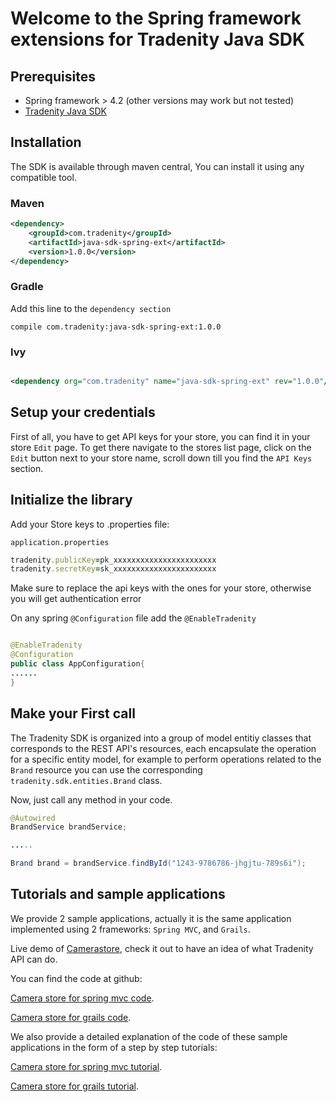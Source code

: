 
Welcome to the Spring framework extensions for Tradenity Java SDK
=================================

## Prerequisites


-  Spring framework > 4.2 (other versions may work but not tested)
-  [Tradenity Java SDK](https://github.com/tradenity/java-sdk)


## Installation

The SDK is available through maven central, You can install it using any compatible tool.


### Maven

```xml
<dependency>
    <groupId>com.tradenity</groupId>
    <artifactId>java-sdk-spring-ext</artifactId>
    <version>1.0.0</version>
</dependency>

```

### Gradle

Add this line to the `dependency section`

`compile com.tradenity:java-sdk-spring-ext:1.0.0`

### Ivy

```xml

<dependency org="com.tradenity" name="java-sdk-spring-ext" rev="1.0.0"/>

```


## Setup your credentials

First of all, you have to get API keys for your store, you can find it in your store `Edit` page.
To get there navigate to the stores list page, click on the `Edit` button next to your store name, scroll down till you find the `API Keys` section.


## Initialize the library

Add your Store keys to .properties file:

`application.properties`

```ruby
tradenity.publicKey=pk_xxxxxxxxxxxxxxxxxxxxxxx
tradenity.secretKey=sk_xxxxxxxxxxxxxxxxxxxxxxx

```
Make sure to replace the api keys with the ones for your store, otherwise you will get authentication error

On any spring `@Configuration` file add the `@EnableTradenity`


```java

@EnableTradenity
@Configuration
public class AppConfiguration{
......
}

```


## Make your First call

The Tradenity SDK is organized into a group of model entitiy classes that corresponds to the REST API's resources, each encapsulate the operation for a specific entity model,
for example to perform operations related to the `Brand` resource you can use the corresponding `tradenity.sdk.entities.Brand` class.


Now, just call any method in your code.

```java
@Autowired
BrandService brandService;

.....

Brand brand = brandService.findById("1243-9786786-jhgjtu-789s6i");

```

## Tutorials and sample applications

We provide 2 sample applications, actually it is the same application implemented using 2 frameworks: `Spring MVC`, and `Grails`.

Live demo of [Camerastore](camera-store-sample.tradenity.com), check it out to have an idea of what Tradenity API can do.

You can find the code at github:

[Camera store for spring mvc code](https://github.com/tradenity/camerastore-java-springmvc-sample).

[Camera store for grails code](https://github.com/tradenity/camerastore-groovy-grails-sample).

We also provide a detailed explanation of the code of these sample applications in the form of a step by step tutorials:

[Camera store for spring mvc tutorial](http://docs.tradenity.com/kb/tutorials/java/springmvc).

[Camera store for grails tutorial](http://docs.tradenity.com/kb/tutorials/groovy/grails).

